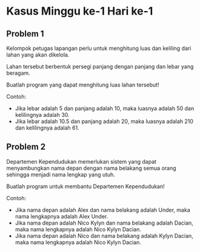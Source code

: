 # Kasus Minggu ke-1 Hari ke-1

## Problem 1
Kelompok petugas lapangan perlu untuk menghitung luas dan keliling dari lahan yang akan dikelola.

Lahan tersebut berbentuk persegi panjang dengan panjang dan lebar yang beragam.

Buatlah program yang dapat menghitung luas lahan tersebut!

Contoh:
* Jika lebar adalah 5 dan panjang adalah 10, maka luasnya adalah 50 dan kelilingnya adalah 30.
* Jika lebar adalah 10.5 dan panjang adalah 20, maka luasnya adalah 210 dan kelilingnya adalah 61.

## Problem 2
Departemen Kependudukan memerlukan sistem yang dapat menyambungkan nama depan dengan nama belakang
semua orang sehingga menjadi nama lengkap yang utuh.

Buatlah program untuk membantu Departemen Kependudukan!

Contoh:
* Jika nama depan adalah Alex dan nama belakang adalah Under, maka nama lengkapnya adalah Alex Under.
* Jika nama depan adalah Nico Kylyn dan nama belakang adalah Dacian, maka nama lengkapnya adalah Nico Kylyn Dacian.
* Jika nama depan adalah Nico dan nama belakang adalah Kylyn Dacian, maka nama lengkapnya adalah Nico Kylyn Dacian.
